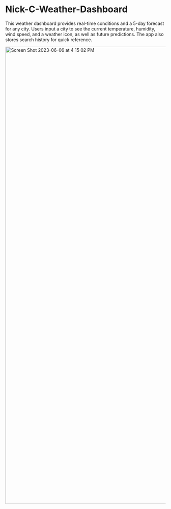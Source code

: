 # Nick-C-Weather-Dashboard
This weather dashboard provides real-time conditions and a 5-day forecast for any city. Users input a city to see the current temperature, humidity, wind speed, and a weather icon, as well as future predictions. The app also stores search history for quick reference.


<img width="1440" alt="Screen Shot 2023-06-06 at 4 15 02 PM" src="https://github.com/NickCamacho15/Nick-C-Weather-Dashboard/assets/118080701/bf3b0bb5-f4a2-49f1-a8b2-6fa4abc1685e">



